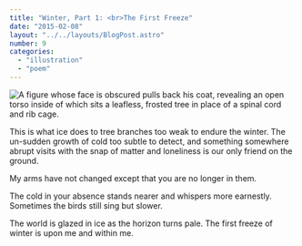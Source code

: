 ```yaml
---
title: "Winter, Part 1: <br>The First Freeze"
date: "2015-02-08"
layout: "../../layouts/BlogPost.astro"
number: 9
categories: 
  - "illustration"
  - "poem"
---
```


![A figure whose face is obscured pulls back his coat, revealing an open torso inside of which sits a leafless, frosted tree in place of a spinal cord and rib cage.](/assets/images/Week-9.jpg)

This is what ice does to tree branches too weak to endure the winter. The un-sudden growth of cold too subtle to detect, and something somewhere abrupt visits with the snap of matter and loneliness is our only friend on the ground.

My arms have not changed except that you are no longer in them.

The cold in your absence stands nearer and whispers more earnestly. Sometimes the birds still sing but slower.

The world is glazed in ice as the horizon turns pale. The first freeze of winter is upon me and within me.
